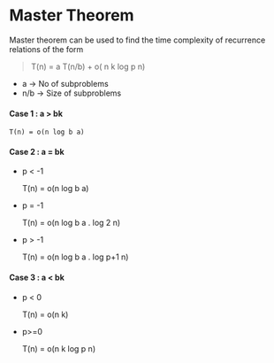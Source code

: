 # Master Theorem

Master theorem can be used to find the time complexity of recurrence relations of the form

 > T(n) = a T(n/b) + o( n k log p n)

 - a -> No of subproblems
 - n/b -> Size of subproblems
#### Case 1 : a > bk
    T(n) = o(n log b a)
#### Case 2 : a = bk
 - p < -1
 
    T(n) = o(n log b a)
 - p = -1

    T(n) = o(n log b a . log 2 n)
 - p > -1

    T(n) = o(n log b a . log p+1 n)
#### Case 3 : a < bk
 - p < 0

    T(n) = o(n k)

 - p>=0

    T(n) = o(n k log p n)
